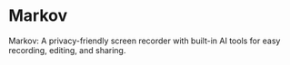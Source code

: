 # Markov
Markov: A privacy-friendly screen recorder with built-in AI tools for easy recording, editing, and sharing.
